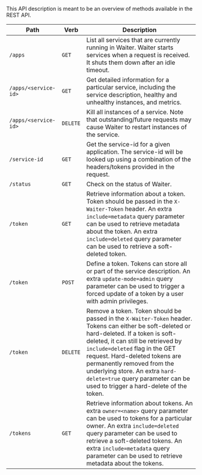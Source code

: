 This API description is meant to be an overview of methods available in the REST API.

|Path                |Verb    |Description|
|--------------------|--------|-----------|
|`/apps`             |`GET`   |List all services that are currently running in Waiter. Waiter starts services when a request is received. It shuts them down after an idle timeout.|
|`/apps/<service-id>`|`GET`   |Get detailed information for a particular service, including the service description, healthy and unhealthy instances, and metrics.|
|`/apps/<service-id>`|`DELETE`|Kill all instances of a service. Note that outstanding/future requests may cause Waiter to restart instances of the service.|
|`/service-id`       |`GET`   |Get the service-id for a given application. The service-id will be looked up using a combination of the headers/tokens provided in the request.|
|`/status`           |`GET`   |Check on the status of Waiter.|
|`/token`            |`GET`   |Retrieve information about a token. Token should be passed in the `X-Waiter-Token` header. An extra `include=metadata` query parameter can be used to retrieve metadata about the token. An extra `include=deleted` query parameter can be used to retrieve a soft-deleted token.|
|`/token`            |`POST`  |Define a token. Tokens can store all or part of the service description. An extra `update-mode=admin` query parameter can be used to trigger a forced update of a token by a user with admin privileges.|
|`/token`            |`DELETE`|Remove a token. Token should be passed in the `X-Waiter-Token` header. Tokens can either be soft-deleted or hard-deleted. If a token is soft-deleted, it can still be retrieved by `include=deleted` flag in the GET request. Hard-deleted tokens are permanently removed from the underlying store. An extra `hard-delete=true` query parameter can be used to trigger a hard-delete of the token.|
|`/tokens`           |`GET`   |Retrieve information about tokens. An extra `owner=<name>` query parameter can be used to tokens for a particular owner. An extra `include=deleted` query parameter can be used to retrieve a soft-deleted tokens. An extra `include=metadata` query parameter can be used to retrieve metadata about the tokens. |
